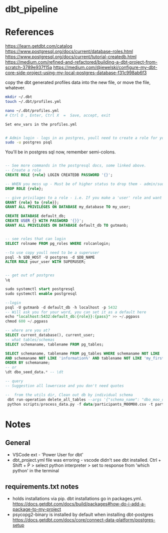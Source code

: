 # dbt_pipeline

# References
https://learn.getdbt.com/catalog
https://www.postgresql.org/docs/current/database-roles.html
https://www.postgresql.org/docs/current/tutorial-createdb.html
https://medium.com/refined-and-refactored/building-a-dbt-project-from-scratch-3789e937f15a
https://medium.com/@jewelski/configure-my-dbt-core-side-project-using-my-local-postgres-database-f31c998ab6f3
  

copy the dbt generated profiles data into the new file, or move the file, whatever.

``` bash
mkdir ~/.dbt
touch ~/.dbt/profiles.yml

nano ~/.dbt/profiles.yml
# Ctrl O , Enter, Ctrl X  =  Save, accept, exit

Set env_vars in the profiles.yml


# Admin login - logs in as postgres, youll need to create a role for yourself then you can log in with that to create a db, etc. You'll need to be an admin to make changes.
sudo -u postgres psql
```
You'll be in postgres sql now, remember semi-colons.
``` sql

-- See more commands in the postgresql docs, some linked above.
-- Create a role
CREATE ROLE {role} LOGIN CREATEDB PASSWORD '{}';

-- WHEN you mess up - Must be of higher status to drop them - admin/sudo or SUPERUSER
DROP ROLE {role};

-- give privilages to a role - i.e. If you make a 'user' role and want another user to inherit the permissions
GRANT {role} to {role}};
GRANT ALL PRIVILEGES ON DATABASE my_database TO my_user;

CREATE DATABASE default_db;
CREATE USER {} WITH PASSWORD '{}}';
GRANT ALL PRIVILEGES ON DATABASE default_db TO gutmanb;


-- see roles that can login
SELECT rolname FROM pg_roles WHERE rolcanlogin;

--to use copy youll need to be a superuser
psql -h $DB_HOST -U postgres -d $DB_NAME
ALTER ROLE your_user WITH SUPERUSER;


-- get out of postgres
\q

sudo systemctl start postgresql
sudo systemctl enable postgresql

--login 
psql -U gutmanb -d default_db -h localhost -p 5432
-- Will ask you for your word, you can set it as a default here
echo "localhost:5432:default_db:{role}}:{pass}" >> ~/.pgpass
chmod 600 ~/.pgpass

-- where are you at?
SELECT current_database(), current_user;
-- what tables/schemas
SELECT schemaname, tablename FROM pg_tables;

SELECT schemaname, tablename FROM pg_tables WHERE schemaname NOT LIKE 'pg%' 
AND schemaname NOT LIKE 'information%' AND tablename NOT LIKE 'my_first_dbt_model' 
ORDER BY schemaname;
-- or
\dt dbo_seed_data.* -- \dt 

-- query
-- Suggestion all lowercase and you don't need quotes

--  from the utils dir, Clean out db by individual schema
 dbt run-operation delete_all_tables --args '{"schema_name": "dbo_moo_data"}'
 python scripts/process_data.py -f data/participants_M00M00.csv -t participants_m00m002 --ran it from utils
```

# Notes 

## General
* VSCode ext - 'Power User for dbt'
* dbt_project.yml file was erroring - vscode didn't see dbt installed.
Ctrl + Shift + P > select python interpreter > set to response from 'which python' in the terminal

## requirements.txt notes
* holds installations via pip. dbt installations go in packages.yml. https://docs.getdbt.com/docs/build/packages#how-do-i-add-a-package-to-my-project
* psycopg2-binary is installed by default when installing dbt-postgres https://docs.getdbt.com/docs/core/connect-data-platform/postgres-setup


